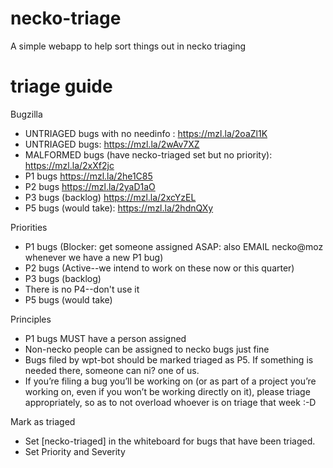 # necko-triage
A simple webapp to help sort things out in necko triaging

# triage guide

Bugzilla
  - UNTRIAGED bugs with no needinfo :  https://mzl.la/2oaZl1K
  - UNTRIAGED bugs: https://mzl.la/2wAv7XZ
  - MALFORMED bugs (have necko-triaged set but no priority): https://mzl.la/2xXf2jc
  - P1 bugs  https://mzl.la/2he1C85
  - P2 bugs  https://mzl.la/2yaD1aO
  - P3 bugs  (backlog) https://mzl.la/2xcYzEL
  - P5 bugs (would take): https://mzl.la/2hdnQXy

Priorities
- P1 bugs (Blocker: get someone assigned ASAP: also EMAIL necko@moz whenever we have a new P1 bug)
- P2 bugs (Active--we intend to work on these now or this quarter)
- P3 bugs (backlog)
- There is no P4--don't use it
- P5 bugs (would take)

Principles
- P1 bugs MUST have a person assigned
- Non-necko people can be assigned to necko bugs just fine
- Bugs filed by wpt-bot should be marked triaged as P5. If something is needed there, someone can ni? one of us.
- If you’re filing a bug you’ll be working on (or as part of a project you’re working on, even if you won’t be working directly on it), please triage appropriately, so as to not overload whoever is on triage that week :-D

Mark as triaged
- Set [necko-triaged] in the whiteboard for bugs that have been triaged.
- Set Priority and Severity

